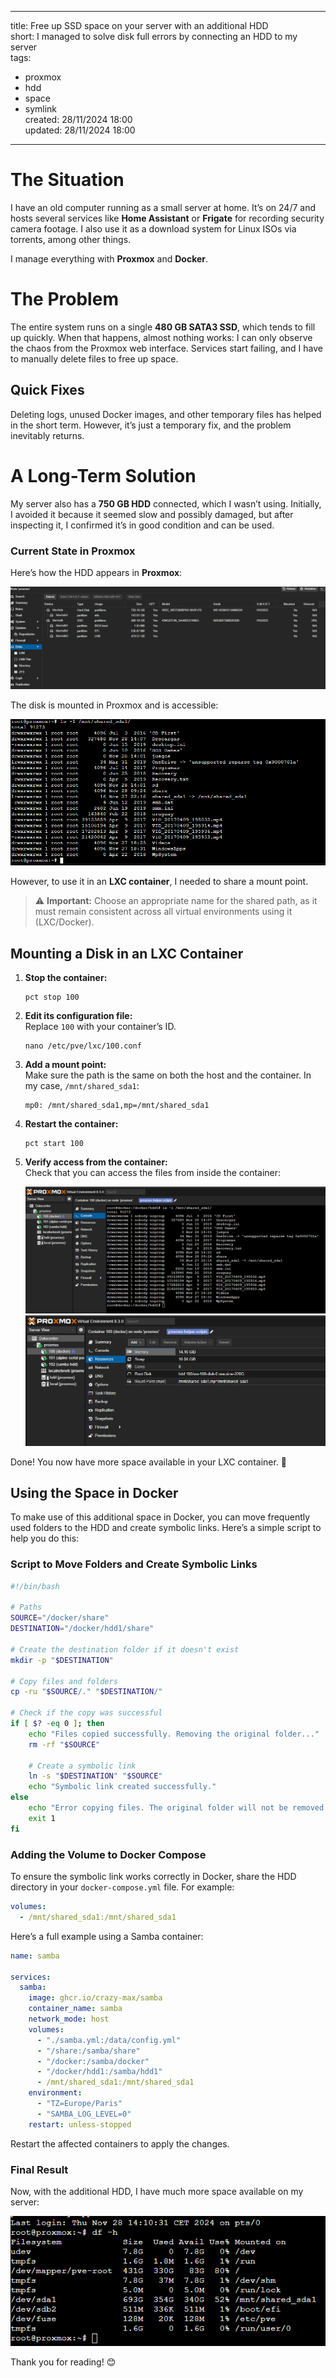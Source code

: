 
---

title: Free up SSD space on your server with an additional HDD  
short: I managed to solve disk full errors by connecting an HDD to my server  
tags:  
  - proxmox  
  - hdd  
  - space  
  - symlink  
created: 28/11/2024 18:00  
updated: 28/11/2024 18:00  

---

# The Situation

I have an old computer running as a small server at home. It’s on 24/7 and hosts several services like **Home Assistant** or **Frigate** for recording security camera footage. I also use it as a download system for Linux ISOs via torrents, among other things.

I manage everything with **Proxmox** and **Docker**.

# The Problem

The entire system runs on a single **480 GB SATA3 SSD**, which tends to fill up quickly. When that happens, almost nothing works: I can only observe the chaos from the Proxmox web interface. Services start failing, and I have to manually delete files to free up space.

## Quick Fixes

Deleting logs, unused Docker images, and other temporary files has helped in the short term. However, it’s just a temporary fix, and the problem inevitably returns.

# A Long-Term Solution

My server also has a **750 GB HDD** connected, which I wasn’t using. Initially, I avoided it because it seemed slow and possibly damaged, but after inspecting it, I confirmed it’s in good condition and can be used.

### Current State in Proxmox

Here’s how the HDD appears in **Proxmox**:

![Disks in Proxmox](../es/blog/2/image.png)  

The disk is mounted in Proxmox and is accessible:  

![Disk content](../es/blog/2/image-1.png)  

However, to use it in an **LXC container**, I needed to share a mount point.

> ⚠️ **Important:** Choose an appropriate name for the shared path, as it must remain consistent across all virtual environments using it (LXC/Docker).

## Mounting a Disk in an LXC Container

1. **Stop the container:**
   ```shell
   pct stop 100
   ```
2. **Edit its configuration file:**  
   Replace `100` with your container’s ID.
   ```shell
   nano /etc/pve/lxc/100.conf
   ```
3. **Add a mount point:**  
   Make sure the path is the same on both the host and the container. In my case, `/mnt/shared_sda1`:
   ```
   mp0: /mnt/shared_sda1,mp=/mnt/shared_sda1
   ```
4. **Restart the container:**
   ```shell
   pct start 100
   ```
5. **Verify access from the container:**  
   Check that you can access the files from inside the container:

   ![Access from LXC](../es/blog/2/image-3.png)  
   ![Mount point in Proxmox](../es/blog/2/image-2.png)  

Done! You now have more space available in your LXC container. 🥳

## Using the Space in Docker

To make use of this additional space in Docker, you can move frequently used folders to the HDD and create symbolic links. Here’s a simple script to help you do this:

### Script to Move Folders and Create Symbolic Links

```bash
#!/bin/bash

# Paths
SOURCE="/docker/share"
DESTINATION="/docker/hdd1/share"

# Create the destination folder if it doesn't exist
mkdir -p "$DESTINATION"

# Copy files and folders
cp -ru "$SOURCE/." "$DESTINATION/"

# Check if the copy was successful
if [ $? -eq 0 ]; then
    echo "Files copied successfully. Removing the original folder..."
    rm -rf "$SOURCE"

    # Create a symbolic link
    ln -s "$DESTINATION" "$SOURCE"
    echo "Symbolic link created successfully."
else
    echo "Error copying files. The original folder will not be removed."
    exit 1
fi
```

### Adding the Volume to Docker Compose

To ensure the symbolic link works correctly in Docker, share the HDD directory in your `docker-compose.yml` file. For example:

```yaml
volumes:
  - /mnt/shared_sda1:/mnt/shared_sda1
```

Here’s a full example using a Samba container:

```yaml
name: samba

services:
  samba:
    image: ghcr.io/crazy-max/samba
    container_name: samba
    network_mode: host
    volumes:
      - "./samba.yml:/data/config.yml"
      - "/share:/samba/share"
      - "/docker:/samba/docker"
      - "/docker/hdd1:/samba/hdd1"
      - /mnt/shared_sda1:/mnt/shared_sda1
    environment:
      - "TZ=Europe/Paris"
      - "SAMBA_LOG_LEVEL=0"
    restart: unless-stopped
```

Restart the affected containers to apply the changes.

### Final Result

Now, with the additional HDD, I have much more space available on my server:  

![Final result](../es/blog/2/image-5.png)  

Thank you for reading! 😊